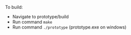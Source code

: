 To build:

- Navigate to prototype/build
- Run command `make`
- Run command `./prototype` (prototype.exe on windows)